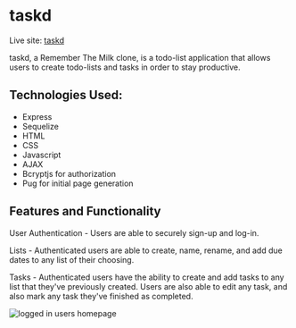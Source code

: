 # taskd

Live site: [taskd](https://taskd.herokuapp.com/)

taskd, a Remember The Milk  clone, is a todo-list application that allows users to create todo-lists and tasks in order to stay productive. 

## Technologies Used:

  * Express 
  * Sequelize 
  * HTML 
  * CSS  
  * Javascript
  * AJAX  
  * Bcryptjs for authorization
  * Pug for initial page generation

## Features and Functionality

User Authentication - Users are able to securely sign-up and log-in.
 
Lists - Authenticated users are able to create, name, rename, and add due dates to any list of their choosing. 

Tasks - Authenticated users have the ability to create and add tasks to any list that they've previously created. Users are also able to edit any task, and also mark any task they've finished as completed.
 
 ![logged in users homepage](https://i.gyazo.com/b3a20e64be7d88f72781a4ec9dc8f7f2.gif)

